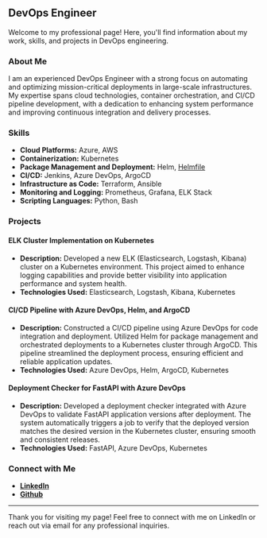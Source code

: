 ## DevOps Engineer

Welcome to my professional page! Here, you'll find information about my work, skills, and projects in DevOps engineering.

### About Me

I am an experienced DevOps Engineer with a strong focus on automating and optimizing mission-critical deployments in large-scale infrastructures. My expertise spans cloud technologies, container orchestration, and CI/CD pipeline development, with a dedication to enhancing system performance and improving continuous integration and delivery processes.

### Skills

- **Cloud Platforms:** Azure, AWS
- **Containerization:** Kubernetes
- **Package Management and Deployment:** Helm, [Helmfile](https://github.com/helmfile/helmfile/blob/main/USERS.md) 
- **CI/CD:** Jenkins, Azure DevOps, ArgoCD
- **Infrastructure as Code:** Terraform, Ansible
- **Monitoring and Logging:** Prometheus, Grafana, ELK Stack
- **Scripting Languages:** Python, Bash

### Projects

#### ELK Cluster Implementation on Kubernetes
- **Description:** Developed a new ELK (Elasticsearch, Logstash, Kibana) cluster on a Kubernetes environment. This project aimed to enhance logging capabilities and provide better visibility into application performance and system health.
- **Technologies Used:** Elasticsearch, Logstash, Kibana, Kubernetes

#### CI/CD Pipeline with Azure DevOps, Helm, and ArgoCD
- **Description:** Constructed a CI/CD pipeline using Azure DevOps for code integration and deployment. Utilized Helm for package management and orchestrated deployments to a Kubernetes cluster through ArgoCD. This pipeline streamlined the deployment process, ensuring efficient and reliable application updates.
- **Technologies Used:** Azure DevOps, Helm, ArgoCD, Kubernetes

####  Deployment Checker for FastAPI with Azure DevOps
- **Description:** Developed a deployment checker integrated with Azure DevOps to validate FastAPI application versions after deployment. The system automatically triggers a job to verify that the deployed version matches the desired version in the Kubernetes cluster, ensuring smooth and consistent releases.
- **Technologies Used:** FastAPI, Azure DevOps, Kubernetes


### Connect with Me

- **[LinkedIn](https://www.linkedin.com/in/andreibrandes/)**
- **[Github](https://github.com/andreibrandes)** 

---

Thank you for visiting my page! Feel free to connect with me on LinkedIn or reach out via email for any professional inquiries.
